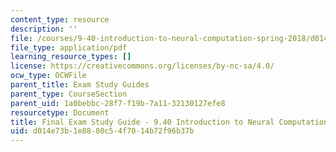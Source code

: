 ```yaml
---
content_type: resource
description: ''
file: /courses/9-40-introduction-to-neural-computation-spring-2018/d014e73b1e8880c54f7014b72f96b37b_MIT9_40S18_Final_StudyGuide.pdf
file_type: application/pdf
learning_resource_types: []
license: https://creativecommons.org/licenses/by-nc-sa/4.0/
ocw_type: OCWFile
parent_title: Exam Study Guides
parent_type: CourseSection
parent_uid: 1a0bebbc-28f7-f19b-7a11-32130127efe8
resourcetype: Document
title: Final Exam Study Guide - 9.40 Introduction to Neural Computation
uid: d014e73b-1e88-80c5-4f70-14b72f96b37b
---
```

